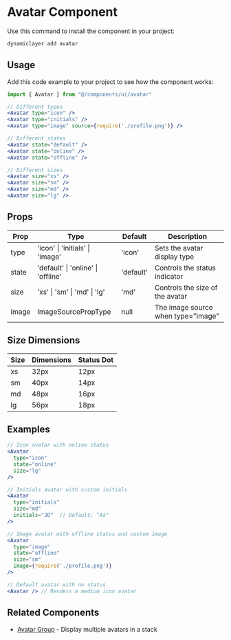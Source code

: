 # Avatar Component

Use this command to install the component in your project:

```bash
dynamiclayer add avatar
```

## Usage

Add this code example to your project to see how the component works:

```jsx
import { Avatar } from "@/components/ui/avatar"

// Different types
<Avatar type="icon" />
<Avatar type="initials" />
<Avatar type="image" source={require('./profile.png')} />

// Different states
<Avatar state="default" />
<Avatar state="online" />
<Avatar state="offline" />

// Different sizes
<Avatar size="xs" />
<Avatar size="sm" />
<Avatar size="md" />
<Avatar size="lg" />
```

## Props

| Prop | Type | Default | Description |
|------|------|---------|-------------|
| type | 'icon' \| 'initials' \| 'image' | 'icon' | Sets the avatar display type |
| state | 'default' \| 'online' \| 'offline' | 'default' | Controls the status indicator |
| size | 'xs' \| 'sm' \| 'md' \| 'lg' | 'md' | Controls the size of the avatar |
| image | ImageSourcePropType | null | The image source when type="image" |

## Size Dimensions

| Size | Dimensions | Status Dot |
|------|------------|------------|
| xs | 32px | 12px |
| sm | 40px | 14px |
| md | 48px | 16px |
| lg | 56px | 18px |

## Examples

```jsx
// Icon avatar with online status
<Avatar 
  type="icon" 
  state="online" 
  size="lg" 
/>

// Initials avatar with custom initials
<Avatar 
  type="initials" 
  size="md"
  initials="JD"  // Default: "Aa"
/>

// Image avatar with offline status and custom image
<Avatar 
  type="image" 
  state="offline" 
  size="sm"
  image={require('./profile.png')}
/>

// Default avatar with no status
<Avatar /> // Renders a medium icon avatar
```

## Related Components

- [Avatar Group](./avatar-group.md) - Display multiple avatars in a stack